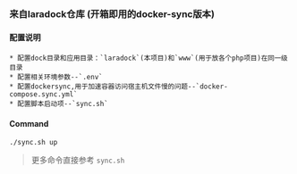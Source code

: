 ### 来自laradock仓库 (开箱即用的docker-sync版本)

#### 配置说明 
    * 配置dock目录和应用目录：`laradock`(本项目)和`www`(用于放各个php项目)在同一级目录  
    * 配置相关环境参数--`.env`
    * 配置dockersync,用于加速容器访问宿主机文件慢的问题--`docker-compose.sync.yml`
    * 配置脚本启动项--`sync.sh`

#### Command

```
./sync.sh up
```

> 更多命令直接参考 `sync.sh` 